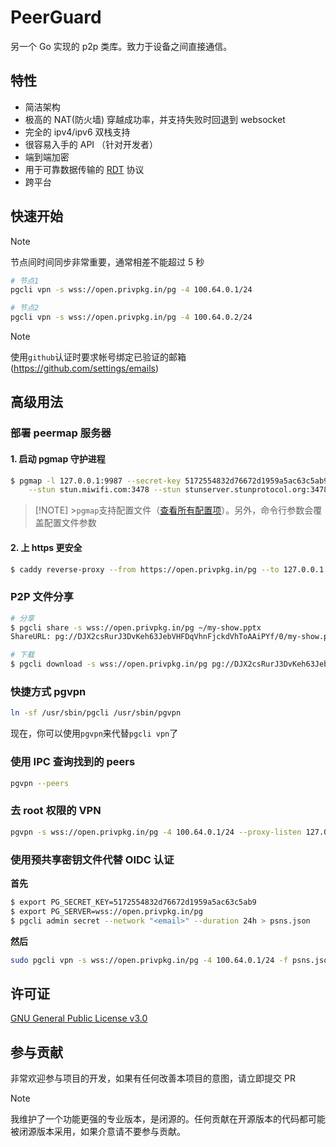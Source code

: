 # PeerGuard

另一个 Go 实现的 p2p 类库。致力于设备之间直接通信。

## 特性

- 简洁架构
- 极高的 NAT(防火墙) 穿越成功率，并支持失败时回退到 websocket
- 完全的 ipv4/ipv6 双栈支持
- 很容易入手的 API （针对开发者）
- 端到端加密
- 用于可靠数据传输的 [RDT](https://github.com/sigcn/pg/tree/main/rdt) 协议
- 跨平台

## 快速开始

> [!NOTE]
> 节点间时间同步非常重要，通常相差不能超过 5 秒

```sh
# 节点1
pgcli vpn -s wss://open.privpkg.in/pg -4 100.64.0.1/24
```

```sh
# 节点2
pgcli vpn -s wss://open.privpkg.in/pg -4 100.64.0.2/24
```

> [!NOTE]
> 使用`github`认证时要求帐号绑定已验证的邮箱 (https://github.com/settings/emails)

## 高级用法

### 部署 peermap 服务器

#### 1. 启动 pgmap 守护进程

```sh
$ pgmap -l 127.0.0.1:9987 --secret-key 5172554832d76672d1959a5ac63c5ab9 \
    --stun stun.miwifi.com:3478 --stun stunserver.stunprotocol.org:3478
```

> [!NOTE] >`pgmap`支持配置文件（[查看所有配置项](https://github.com/sigcn/pg/blob/main/peermap/config.go#L20)）。另外，命令行参数会覆盖配置文件参数

#### 2. 上 https 更安全

```sh
$ caddy reverse-proxy --from https://open.privpkg.in/pg --to 127.0.0.1:9987
```

### P2P 文件分享

```sh
# 分享
$ pgcli share -s wss://open.privpkg.in/pg ~/my-show.pptx
ShareURL: pg://DJX2csRurJ3DvKeh63JebVHFDqVhnFjckdVhToAAiPYf/0/my-show.pptx
```

```sh
# 下载
$ pgcli download -s wss://open.privpkg.in/pg pg://DJX2csRurJ3DvKeh63JebVHFDqVhnFjckdVhToAAiPYf/0/my-show.pptx
```

### 快捷方式 pgvpn

```sh
ln -sf /usr/sbin/pgcli /usr/sbin/pgvpn
```

现在，你可以使用`pgvpn`来代替`pgcli vpn`了

### 使用 IPC 查询找到的 peers

```sh
pgvpn --peers
```

### 去 root 权限的 VPN

```sh
pgvpn -s wss://open.privpkg.in/pg -4 100.64.0.1/24 --proxy-listen 127.0.0.1:4090 --forward tcp://127.0.0.1:80 --forward udp://8.8.8.8:53
```

### 使用预共享密钥文件代替 OIDC 认证

**首先**

```sh
$ export PG_SECRET_KEY=5172554832d76672d1959a5ac63c5ab9
$ export PG_SERVER=wss://open.privpkg.in/pg
$ pgcli admin secret --network "<email>" --duration 24h > psns.json
```

**然后**

```sh
sudo pgcli vpn -s wss://open.privpkg.in/pg -4 100.64.0.1/24 -f psns.json
```

## 许可证

[GNU General Public License v3.0](https://github.com/sigcn/pg/blob/main/LICENSE)

## 参与贡献

非常欢迎参与项目的开发，如果有任何改善本项目的意图，请立即提交 PR

> [!NOTE]
> 我维护了一个功能更强的专业版本，是闭源的。任何贡献在开源版本的代码都可能被闭源版本采用，如果介意请不要参与贡献。
